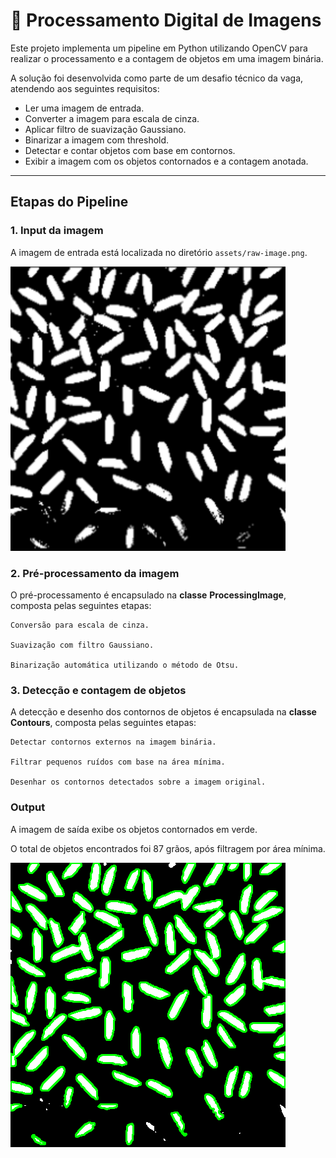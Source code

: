# 🧠 Processamento Digital de Imagens

Este projeto implementa um pipeline em Python utilizando OpenCV para realizar o processamento e a contagem de objetos em uma imagem binária.

A solução foi desenvolvida como parte de um desafio técnico da vaga, atendendo aos seguintes requisitos:

- Ler uma imagem de entrada.
- Converter a imagem para escala de cinza.
- Aplicar filtro de suavização Gaussiano.
- Binarizar a imagem com threshold.
- Detectar e contar objetos com base em contornos.
- Exibir a imagem com os objetos contornados e a contagem anotada.

---

## Etapas do Pipeline

### 1. Input da imagem
A imagem de entrada está localizada no diretório `assets/raw-image.png`.

![image-input](assets/raw-image.png)

### 2. Pré-processamento da imagem
O pré-processamento é encapsulado na **classe** **ProcessingImage**, composta pelas seguintes etapas:

    Conversão para escala de cinza.

    Suavização com filtro Gaussiano.

    Binarização automática utilizando o método de Otsu.

### 3. Detecção e contagem de objetos
A detecção e desenho dos contornos de objetos é encapsulada na **classe** **Contours**, composta pelas seguintes etapas:

    Detectar contornos externos na imagem binária.

    Filtrar pequenos ruídos com base na área mínima.

    Desenhar os contornos detectados sobre a imagem original.

### Output
A imagem de saída exibe os objetos contornados em verde.

O total de objetos encontrados foi 87 grãos, após filtragem por área mínima.

![image-output](assets/output_image.png)